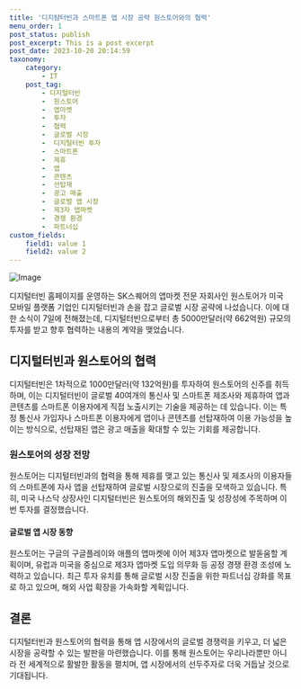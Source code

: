 ```yaml
---
title: '디지턈터빈과 스마트폰 앱 시장 공략 원스토어와의 협력'
menu_order: 1
post_status: publish
post_excerpt: This is a post excerpt
post_date: 2023-10-20 20:14:59
taxonomy:
    category:
        - IT
    post_tag:
        - 디지털터빈
        -  원스토어
        -  앱마켓
        -  투자
        -  협력
        -  글로벌 시장
        -  디지털터빈 투자
        -  스마트폰
        -  제휴
        -  앱
        -  콘텐츠
        -  선탑재
        -  광고 매출
        -  글로벌 앱 시장
        -  제3자 앱마켓
        -  경쟁 환경
        -  파트너십
custom_fields:
    field1: value 1
    field2: value 2
---
```


![Image](https://imgnews.pstatic.net/image/293/2024/02/07/0000051453_001_20240207112901290.png?type=w647)


디지털터빈 홈페이지를 운영하는 SK스퀘어의 앱마켓 전문 자회사인 원스토어가 미국 모바일 플랫폼 기업인 디지털터빈과 손을 잡고 글로벌 시장 공략에 나섰습니다. 이에 대한 소식이 7일에 전해졌는데, 디지털터빈으로부터 총 5000만달러(약 662억원) 규모의 투자를 받고 향후 협력하는 내용의 계약을 맺었습니다. 

## 디지털터빈과 원스토어의 협력
디지털터빈은 1차적으로 1000만달러(약 132억원)를 투자하여 원스토어의 신주를 취득하며, 이는 디지털터빈이 글로벌 40여개의 통신사 및 스마트폰 제조사와 제휴하여 앱과 콘텐츠를 스마트폰 이용자에게 직접 노출시키는 기술을 제공하는 데 있습니다. 이는 특정 통신사 가입자나 스마트폰 이용자에게 앱이나 콘텐츠를 선탑재하여 이용 가능성을 높이는 방식으로, 선탑재된 앱은 광고 매출을 확대할 수 있는 기회를 제공합니다.

### 원스토어의 성장 전망
원스토어는 디지털터빈과의 협력을 통해 제휴를 맺고 있는 통신사 및 제조사의 이용자들의 스마트폰에 자사 앱을 선탑재하여 글로벌 시장으로의 진출을 모색하고 있습니다. 특히, 미국 나스닥 상장사인 디지털터빈은 원스토어의 해외진출 및 성장성에 주목하며 이번 투자를 결정했습니다.

#### 글로벌 앱 시장 동향
원스토어는 구글의 구글플레이와 애플의 앱마켓에 이어 제3자 앱마켓으로 발돋움할 계획이며, 유럽과 미국을 중심으로 제3자 앱마켓 도입 의무화 등 공정 경쟁 환경 조성에 노력하고 있습니다. 최근 투자 유치를 통해 글로벌 시장 진출을 위한 파트너십 강화를 목표로 하고 있으며, 해외 사업 확장을 가속화할 계획입니다.

## 결론
디지털터빈과 원스토어의 협력을 통해 앱 시장에서의 글로벌 경쟁력을 키우고, 더 넓은 시장을 공략할 수 있는 발판을 마련했습니다. 이를 통해 원스토어는 우리나라뿐만 아니라 전 세계적으로 활발한 활동을 펼치며, 앱 시장에서의 선두주자로 더욱 거듭날 것으로 기대됩니다.
